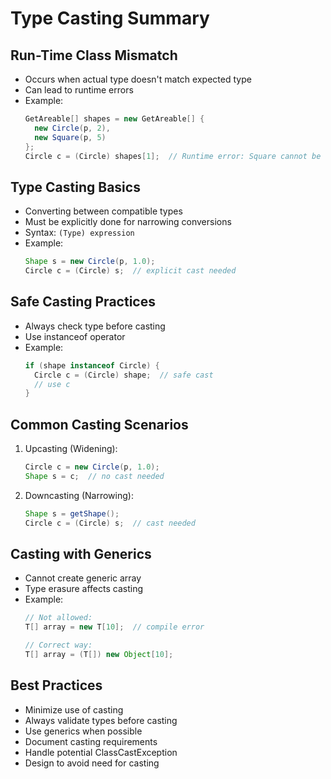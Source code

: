 # Type Casting Summary

## Run-Time Class Mismatch
- Occurs when actual type doesn't match expected type
- Can lead to runtime errors
- Example:
  ```java
  GetAreable[] shapes = new GetAreable[] {
    new Circle(p, 2),
    new Square(p, 5)
  };
  Circle c = (Circle) shapes[1];  // Runtime error: Square cannot be cast to Circle
  ```

## Type Casting Basics
- Converting between compatible types
- Must be explicitly done for narrowing conversions
- Syntax: `(Type) expression`
- Example:
  ```java
  Shape s = new Circle(p, 1.0);
  Circle c = (Circle) s;  // explicit cast needed
  ```

## Safe Casting Practices
- Always check type before casting
- Use instanceof operator
- Example:
  ```java
  if (shape instanceof Circle) {
    Circle c = (Circle) shape;  // safe cast
    // use c
  }
  ```

## Common Casting Scenarios
1. Upcasting (Widening):
   ```java
   Circle c = new Circle(p, 1.0);
   Shape s = c;  // no cast needed
   ```

2. Downcasting (Narrowing):
   ```java
   Shape s = getShape();
   Circle c = (Circle) s;  // cast needed
   ```

## Casting with Generics
- Cannot create generic array
- Type erasure affects casting
- Example:
  ```java
  // Not allowed:
  T[] array = new T[10];  // compile error
  
  // Correct way:
  T[] array = (T[]) new Object[10];
  ```

## Best Practices
- Minimize use of casting
- Always validate types before casting
- Use generics when possible
- Document casting requirements
- Handle potential ClassCastException
- Design to avoid need for casting

